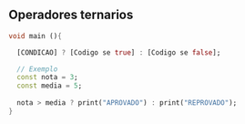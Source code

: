 ## Operadores ternarios

```dart
void main (){

  [CONDICAO] ? [Codigo se true] : [Codigo se false];

  // Exemplo
  const nota = 3;
  const media = 5;
  
  nota > media ? print("APROVADO") : print("REPROVADO");
}

```